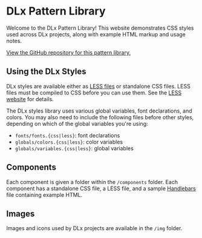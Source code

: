 # DLx Pattern Library

Welcome to the DLx Pattern Library! This website demonstrates CSS styles used across DLx projects, along with example HTML markup and usage notes.

[View the GitHub repository for this pattern library.][GitHub]

## Using the DLx Styles

DLx styles are available either as [LESS files][LESS] or standalone CSS files. LESS files must be compiled to CSS before you can use them. See the [LESS website][LESS] for details.

The DLx styles library uses various global variables, font declarations, and colors. You may also need to include the following files before other styles, depending on which of the global variables you're using:

* `fonts/fonts.{css|less}`: font declarations
* `globals/colors.{css|less}`: color variables
* `globals/variables.{css|less}`: global variables

## Components

Each component is given a folder within the `/components` folder. Each component has a standalone CSS file, a LESS file, and a sample [Handlebars][Handlebars] file containing example HTML.

## Images

Images and icons used by DLx projects are available in the `/img` folder.

[GitHub]:        https://github.com/digitallinguistics/styles
[Handlebars]:    https://handlebarsjs.com/
[LESS]:          http://lesscss.org/
